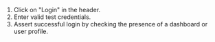 1. Click on "Login" in the header.
2. Enter valid test credentials.
3. Assert successful login by checking the presence of a dashboard or user profile.